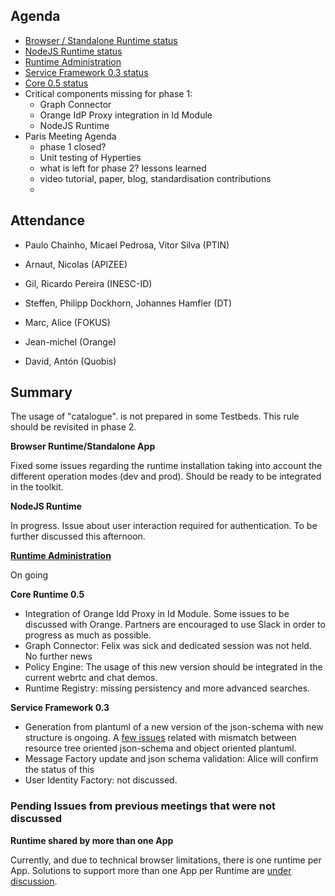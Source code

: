 Agenda
------

-	[Browser / Standalone Runtime status](https://github.com/reTHINK-project/dev-runtime-browser/issues)
-	[NodeJS Runtime status](https://github.com/reTHINK-project/dev-runtime-nodejs/issues)
-	[Runtime Administration](https://github.com/reTHINK-project/core-framework/issues/160)
-	[Service Framework 0.3 status](https://github.com/reTHINK-project/dev-service-framework/milestones/service-framework%200.2)
-	[Core 0.5 status](https://github.com/reTHINK-project/dev-runtime-core/milestones/Core%200.5%20)
- Critical components missing for phase 1:
  - Graph Connector
  - Orange IdP Proxy integration in Id Module
  - NodeJS Runtime
- Paris Meeting Agenda
  - phase 1 closed?
  - Unit testing of Hyperties
  - what is left for phase 2? lessons learned
  - video tutorial, paper, blog, standardisation contributions
  - 

Attendance
----------

-	Paulo Chainho, Micael Pedrosa, Vitor Silva (PTIN)

- Arnaut, Nicolas (APIZEE)

-	Gil, Ricardo Pereira (INESC-ID)

-	Steffen, Philipp Dockhorn, Johannes Hamfler (DT)

- Marc, Alice (FOKUS)

- Jean-michel (Orange)

- David, Antón (Quobis)

Summary
-------

The usage of "catalogue".<domain> is not prepared in some Testbeds. This rule should be revisited in phase 2.

**Browser Runtime/Standalone App**

Fixed some issues regarding the runtime installation taking into account the different operation modes (dev and prod). Should be ready to be integrated in the toolkit.

**NodeJS Runtime**

In progress. Issue about user interaction required for authentication. To be further discussed this afternoon.

**[Runtime Administration](https://github.com/reTHINK-project/core-framework/issues/160)**

On going

**Core Runtime 0.5**

-	Integration of Orange Idd Proxy in Id Module. Some issues to be discussed with Orange. Partners are encouraged to use Slack in order to progress as much as possible.
-	Graph Connector: Felix was sick and dedicated session was not held. No further news
- Policy Engine: The usage of this new version should be integrated in the current webrtc and chat demos.
- Runtime Registry: missing persistency and more advanced searches.

**Service Framework 0.3**

-	Generation from plantuml of a new version of the json-schema with new structure is ongoing. A [few issues](https://github.com/reTHINK-project/dev-service-framework/issues/22#issuecomment-199224873) related with mismatch between resource tree oriented json-schema and object oriented plantuml.
- Message Factory update and	json schema validation: Alice will confirm the status of this
-	User Identity Factory: not discussed.




### Pending Issues from previous meetings that were not discussed

**Runtime shared by more than one App**

Currently, and due to technical browser limitations, there is one runtime per App. Solutions to support more than one App per Runtime are [under discussion](https://github.com/reTHINK-project/core-framework/issues/137).
